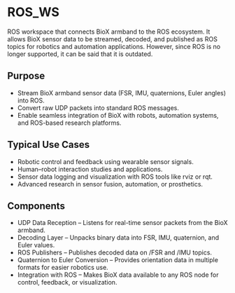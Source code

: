 # ROS_WS
ROS workspace that connects BioX armband to the ROS ecosystem. It allows BioX sensor data to be streamed, decoded, and published as ROS topics for robotics and automation applications. However, since ROS is no longer supported, it can be said that it is outdated.

## Purpose
- Stream BioX armband sensor data (FSR, IMU, quaternions, Euler angles) into ROS.
- Convert raw UDP packets into standard ROS messages.
- Enable seamless integration of BioX with robots, automation systems, and ROS-based research platforms.

## Typical Use Cases
- Robotic control and feedback using wearable sensor signals.
- Human–robot interaction studies and applications.
- Sensor data logging and visualization with ROS tools like rviz or rqt.
- Advanced research in sensor fusion, automation, or prosthetics.

## Components
- UDP Data Reception – Listens for real-time sensor packets from the BioX armband.
- Decoding Layer – Unpacks binary data into FSR, IMU, quaternion, and Euler values.
- ROS Publishers – Publishes decoded data on /FSR and /IMU topics.
- Quaternion to Euler Conversion – Provides orientation data in multiple formats for easier robotics use.
- Integration with ROS – Makes BioX data available to any ROS node for control, feedback, or visualization.
